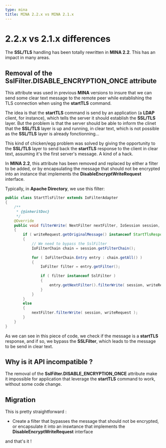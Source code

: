 ```yaml
---
type: mina
title: MINA 2.2.x vs MINA 2.1.x
---
```


# 2.2.x vs 2.1.x differences

The **SSL/TLS** handling has been totally rewritten in **MINA 2.2**. This has an impact in many areas.

## Removal of the SslFilter.DISABLE_ENCRYPTION_ONCE attribute

This attribute was used in previous **MINA** versions to insure that we can send some clear text message to the remote peer while establishing the TLS connection when using the **startTLS** command.

The idea is that the **startTLS** command is send by an application (a **LDAP** client, for instance), which tells the server it should establish the **SSL/TLS** layer. But the problem is that the server should be able to inform the clinet that the **SSL/TLS** layer is up and running, in clear text, which is not possible as the **SSL/TLS** layer is already fonctionning...

This kind of chicken/egg problem was solved by giving the opportunity to the **SSL/TLS** layer to send back the **startTLS** response to the client in clear text, assuming it's the first server's message. A kind of a hack.

In **MINA 2.2**, this attribute has been removed and replaced by either a filter to be added, or by encapsulating the message that should not be encrypted into an instance that implements the **DisableEncryptWriteRequest** interface.

Typically, in **Apache Directory**, we use this filter:


```java
public class StartTlsFilter extends IoFilterAdapter 
{
    /**
     * {@inheritDoc}
     */
    @Override
    public void filterWrite( NextFilter nextFilter, IoSession session, WriteRequest writeRequest ) throws Exception 
    {
        if ( writeRequest.getOriginalMessage() instanceof StartTlsResponse )
        {
            // We need to bypass the SslFilter
            IoFilterChain chain = session.getFilterChain();
            
            for ( IoFilterChain.Entry entry : chain.getAll() )
            {
                IoFilter filter = entry.getFilter();
                
                if ( filter instanceof SslFilter )
                {
                    entry.getNextFilter().filterWrite( session, writeRequest );
                }
            }
        }
        else
        {
            nextFilter.filterWrite( session, writeRequest );
        }
    }
}

```

As we can see in this piece of code, we check if the message is a **startTLS** response, and if so, we bypass the **SSLFilter**, which leads to the message to be send in clear text.

## Why is it API incompatible ?

The  removal of the **SslFilter.DISABLE_ENCRYPTION_ONCE** attribute make it impossible for application that leverage the **startTLS** command to work, without some code change.


## Migration

This is pretty straightforward :

* Create a filter that bypasses the message that should not be encrypted, or encapsulate it into an inswtance that implements the **DisableEncryptWriteRequest** interface

and that's it !

